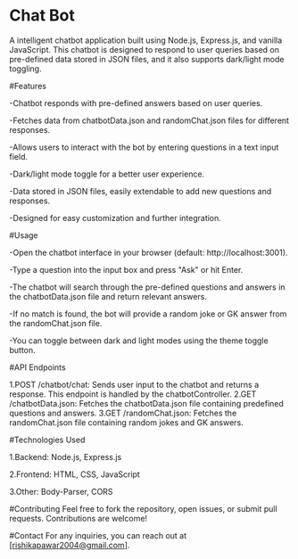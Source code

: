 
# Chat Bot

A intelligent chatbot application built using Node.js, Express.js, and vanilla JavaScript. This chatbot is designed to respond to user queries based on pre-defined data stored in JSON files, and it also supports dark/light mode toggling.

#Features

-Chatbot responds with pre-defined answers based on user queries.

-Fetches data from chatbotData.json and randomChat.json files for different responses.

-Allows users to interact with the bot by entering questions in a text input field.

-Dark/light mode toggle for a better user experience.

-Data stored in JSON files, easily extendable to add new questions and responses.

-Designed for easy customization and further integration.

#Usage

-Open the chatbot interface in your browser (default: http://localhost:3001).

-Type a question into the input box and press "Ask" or hit Enter.

-The chatbot will search through the pre-defined questions and answers in the chatbotData.json file and return relevant answers.

-If no match is found, the bot will provide a random joke or GK answer from the randomChat.json file.

-You can toggle between dark and light modes using the theme toggle button.

#API Endpoints

1.POST /chatbot/chat: Sends user input to the chatbot and returns a response. This endpoint is handled by the chatbotController.
2.GET /chatbotData.json: Fetches the chatbotData.json file containing predefined questions and answers.
3.GET /randomChat.json: Fetches the randomChat.json file containing random jokes and GK answers.

#Technologies Used

1.Backend: Node.js, Express.js

2.Frontend: HTML, CSS, JavaScript

3.Other: Body-Parser, CORS

#Contributing
Feel free to fork the repository, open issues, or submit pull requests. Contributions are welcome!

#Contact
For any inquiries, you can reach out at [rishikapawar2004@gmail.com].

